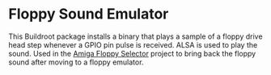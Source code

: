 # Floppy Sound Emulator

This Buildroot package installs a binary that plays a sample of a floppy drive head step whenever a GPIO pin pulse is received. ALSA is used to play the sound. Used in the [Amiga Floppy Selector](https://github.com/JetA2/afs_server) project to bring back the floppy sound after moving to a floppy emulator.
